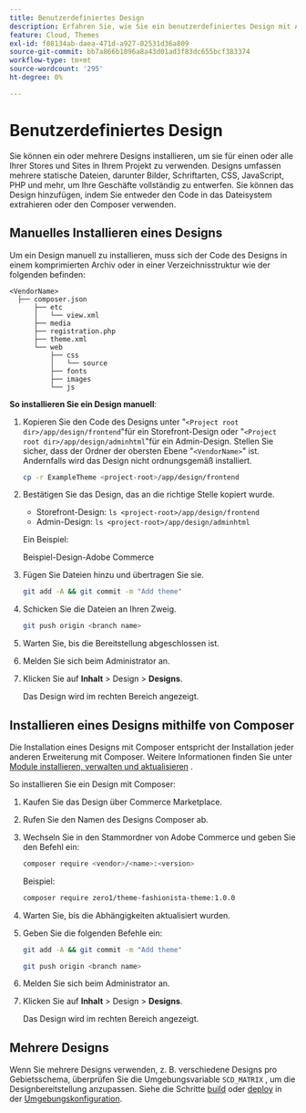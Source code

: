 ```yaml
---
title: Benutzerdefiniertes Design
description: Erfahren Sie, wie Sie ein benutzerdefiniertes Design mit Adobe Commerce in der Cloud-Infrastruktur installieren.
feature: Cloud, Themes
exl-id: f08134ab-daea-471d-a927-02531d36a809
source-git-commit: bb7a866b1896a8a43d01ad3f83dc655bcf383374
workflow-type: tm+mt
source-wordcount: '295'
ht-degree: 0%

---
```


# Benutzerdefiniertes Design

Sie können ein oder mehrere Designs installieren, um sie für einen oder alle Ihrer Stores und Sites in Ihrem Projekt zu verwenden. Designs umfassen mehrere statische Dateien, darunter Bilder, Schriftarten, CSS, JavaScript, PHP und mehr, um Ihre Geschäfte vollständig zu entwerfen. Sie können das Design hinzufügen, indem Sie entweder den Code in das Dateisystem extrahieren oder den Composer verwenden.

## Manuelles Installieren eines Designs

Um ein Design manuell zu installieren, muss sich der Code des Designs in einem komprimierten Archiv oder in einer Verzeichnisstruktur wie der folgenden befinden:

```text
<VendorName>
  ├── composer.json
      ├── etc
      │   └── view.xml
      ├── media
      ├── registration.php
      ├── theme.xml
      └── web
          ├── css
          │   └── source
          ├── fonts
          ├── images
          └── js
```

**So installieren Sie ein Design manuell**:

1. Kopieren Sie den Code des Designs unter &quot;`<Project root dir>/app/design/frontend`&quot;für ein Storefront-Design oder &quot;`<Project root dir>/app/design/adminhtml`&quot;für ein Admin-Design. Stellen Sie sicher, dass der Ordner der obersten Ebene &quot;`<VendorName>`&quot; ist. Andernfalls wird das Design nicht ordnungsgemäß installiert.

   ```bash
   cp -r ExampleTheme <project-root>/app/design/frontend
   ```

1. Bestätigen Sie das Design, das an die richtige Stelle kopiert wurde.

   * Storefront-Design: `ls <project-root>/app/design/frontend`
   * Admin-Design: `ls <project-root>/app/design/adminhtml`

   Ein Beispiel:

   Beispiel-Design-Adobe Commerce

1. Fügen Sie Dateien hinzu und übertragen Sie sie.

   ```bash
   git add -A && git commit -m "Add theme"
   ```

1. Schicken Sie die Dateien an Ihren Zweig.

   ```bash
   git push origin <branch name>
   ```

1. Warten Sie, bis die Bereitstellung abgeschlossen ist.
1. Melden Sie sich beim Administrator an.
1. Klicken Sie auf **Inhalt** > Design > **Designs**.

   Das Design wird im rechten Bereich angezeigt.

## Installieren eines Designs mithilfe von Composer

Die Installation eines Designs mit Composer entspricht der Installation jeder anderen Erweiterung mit Composer. Weitere Informationen finden Sie unter [Module installieren, verwalten und aktualisieren](extensions.md) .

So installieren Sie ein Design mit Composer:

1. Kaufen Sie das Design über Commerce Marketplace.
1. Rufen Sie den Namen des Designs Composer ab.
1. Wechseln Sie in den Stammordner von Adobe Commerce und geben Sie den Befehl ein:

   ```bash
   composer require <vendor>/<name>:<version>
   ```

   Beispiel:

   ```bash
   composer require zero1/theme-fashionista-theme:1.0.0
   ```

1. Warten Sie, bis die Abhängigkeiten aktualisiert wurden.
1. Geben Sie die folgenden Befehle ein:

   ```bash
   git add -A && git commit -m "Add theme"
   ```

   ```bash
   git push origin <branch name>
   ```

1. Melden Sie sich beim Administrator an.
1. Klicken Sie auf **Inhalt** > Design > **Designs**.

   Das Design wird im rechten Bereich angezeigt.

## Mehrere Designs

Wenn Sie mehrere Designs verwenden, z. B. verschiedene Designs pro Gebietsschema, überprüfen Sie die Umgebungsvariable `SCD_MATRIX` , um die Designbereitstellung anzupassen. Siehe die Schritte [build](../environment/variables-build.md#scd_matrix) oder [deploy](../environment/variables-deploy.md#scd_matrix) in der [Umgebungskonfiguration](../environment/configure-env-yaml.md).
